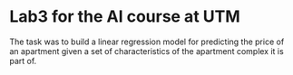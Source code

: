 # Lab3 for the AI course at UTM
The task was to build a linear regression model for predicting the price of an apartment given a set of characteristics of the apartment
complex it is part of.

